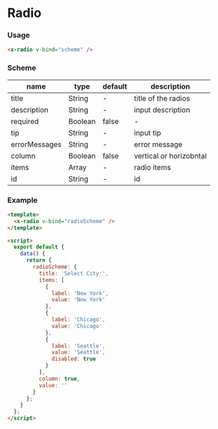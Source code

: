 # Radio

### Usage

```html
<x-radio v-bind="scheme" />
```

### Scheme

| name          | type    | default | description             |
| ------------- | ------- | ------- | ----------------------- |
| title         | String  | -       | title of the radios     |
| description   | String  | -       | input description       |
| required      | Boolean | false   | -                       |
| tip           | String  | -       | input tip               |
| errorMessages | String  | -       | error message           |
| column        | Boolean | false   | vertical or horizobntal |
| items         | Array   | -       | radio items             |
| id            | String  | -       | id                      |

### Example

```html
<template>
  <x-radio v-bind="radioScheme" />
</template>

<script>
  export default {
    data() {
      return {
        radioScheme: {
          title: 'Select City:',
          items: [
            {
              label: 'New York',
              value: 'New York'
            },
            {
              label: 'Chicago',
              value: 'Chicago'
            },
            {
              label: 'Seattle',
              value: 'Seattle',
              disabled: true
            }
          ],
          column: true,
          value: ''
        }
      };
    }
  };
</script>
```

